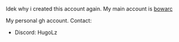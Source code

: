 Idek why i created this account again.
My main account is [bowarc](https://github.com/bowarc)

My personal gh account.
Contact:  
- Discord: HugoLz

